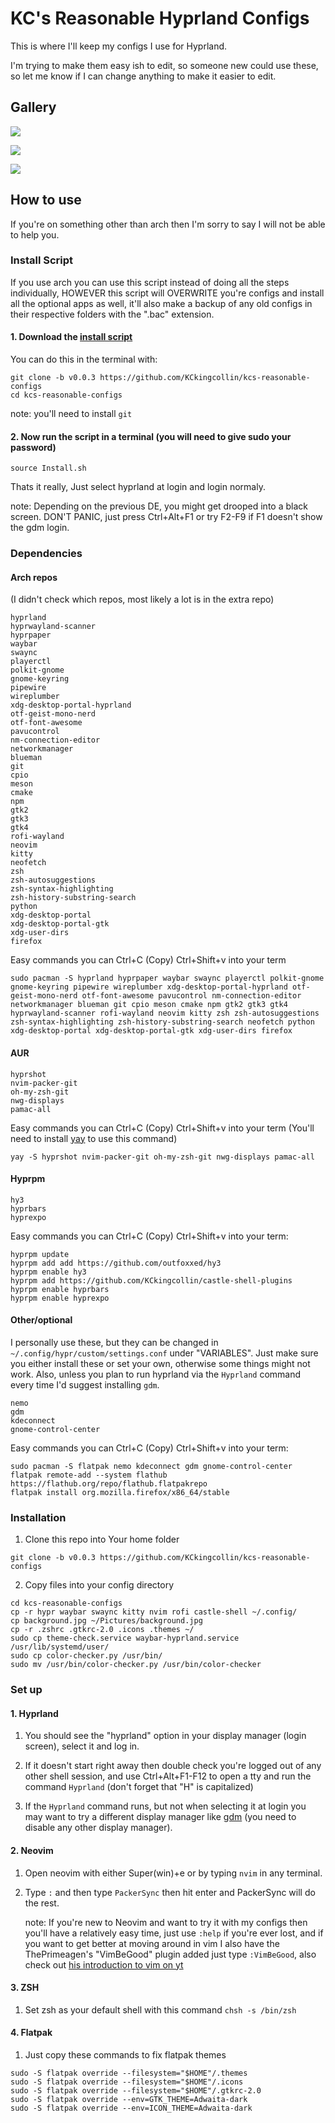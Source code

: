 # KC's Reasonable Hyprland Configs
This is where I'll keep my configs I use for Hyprland.

I'm trying to make them easy ish to edit, so someone new could use these, so let me know if I can change anything to make it easier to edit.

## Gallery

![](https://raw.githubusercontent.com/KCkingcollin/kcs-reasonable-configs/main/Preview-1.png)

![](https://raw.githubusercontent.com/KCkingcollin/kcs-reasonable-configs/main/Preview-2.png)

![](https://raw.githubusercontent.com/KCkingcollin/kcs-reasonable-configs/main/Preview-3.png)

## How to use
If you're on something other than arch then I'm sorry to say I will not be able to help you.

### Install Script

If you use arch you can use this script instead of doing all the steps individually, HOWEVER this script will OVERWRITE you're configs and install all the optional apps as well, it'll also make a backup of any old configs in their respective folders with the ".bac" extension.
#### 1. Download the [install script](https://github.com/KCkingcollin/kcs-reasonable-configs/blob/main/Install.sh)

You can do this in the terminal with:

```
git clone -b v0.0.3 https://github.com/KCkingcollin/kcs-reasonable-configs
cd kcs-reasonable-configs
```

note: you'll need to install ``git``

#### 2. Now run the script in a terminal (you will need to give sudo your password)

```
source Install.sh
```


Thats it really, Just select hyprland at login and login normaly.

note: Depending on the previous DE, you might get drooped into a black screen. DON'T PANIC, just press Ctrl+Alt+F1 or try F2-F9 if F1 doesn't show the gdm login.

### Dependencies
#### Arch repos
(I didn't check which repos, most likely a lot is in the extra repo)
```
hyprland
hyprwayland-scanner
hyprpaper
waybar
swaync
playerctl
polkit-gnome
gnome-keyring
pipewire
wireplumber
xdg-desktop-portal-hyprland
otf-geist-mono-nerd
otf-font-awesome
pavucontrol
nm-connection-editor
networkmanager
blueman
git
cpio
meson
cmake
npm
gtk2
gtk3
gtk4
rofi-wayland
neovim
kitty
neofetch
zsh
zsh-autosuggestions
zsh-syntax-highlighting
zsh-history-substring-search
python
xdg-desktop-portal 
xdg-desktop-portal-gtk 
xdg-user-dirs
firefox
```
Easy commands you can Ctrl+C (Copy) Ctrl+Shift+v into your term
```
sudo pacman -S hyprland hyprpaper waybar swaync playerctl polkit-gnome gnome-keyring pipewire wireplumber xdg-desktop-portal-hyprland otf-geist-mono-nerd otf-font-awesome pavucontrol nm-connection-editor networkmanager blueman git cpio meson cmake npm gtk2 gtk3 gtk4 hyprwayland-scanner rofi-wayland neovim kitty zsh zsh-autosuggestions zsh-syntax-highlighting zsh-history-substring-search neofetch python xdg-desktop-portal xdg-desktop-portal-gtk xdg-user-dirs firefox
```


#### AUR
```
hyprshot
nvim-packer-git
oh-my-zsh-git
nwg-displays
pamac-all
```

Easy commands you can Ctrl+C (Copy) Ctrl+Shift+v into your term
(You'll need to install [yay](https://github.com/Jguer/yay) to use this command)
```
yay -S hyprshot nvim-packer-git oh-my-zsh-git nwg-displays pamac-all
```

#### Hyprpm 
```
hy3
hyprbars
hyprexpo
```
Easy commands you can Ctrl+C (Copy) Ctrl+Shift+v into your term:
```
hyprpm update
hyprpm add add https://github.com/outfoxxed/hy3
hyprpm enable hy3
hyprpm add https://github.com/KCkingcollin/castle-shell-plugins
hyprpm enable hyprbars
hyprpm enable hyprexpo
```


#### Other/optional
I personally use these, but they can be changed in ``~/.config/hypr/custom/settings.conf`` under "VARIABLES".
Just make sure you either install these or set your own, otherwise some things might not work.
Also, unless you plan to run hyprland via the ``Hyprland`` command every time I'd suggest installing ``gdm``.
```
nemo
gdm
kdeconnect
gnome-control-center
```
Easy commands you can Ctrl+C (Copy) Ctrl+Shift+v into your term:
```
sudo pacman -S flatpak nemo kdeconnect gdm gnome-control-center
flatpak remote-add --system flathub https://flathub.org/repo/flathub.flatpakrepo
flatpak install org.mozilla.firefox/x86_64/stable
```

### Installation

1. Clone this repo into Your home folder
```
git clone -b v0.0.3 https://github.com/KCkingcollin/kcs-reasonable-configs
```

2. Copy files into your config directory
```
cd kcs-reasonable-configs
cp -r hypr waybar swaync kitty nvim rofi castle-shell ~/.config/
cp background.jpg ~/Pictures/background.jpg
cp -r .zshrc .gtkrc-2.0 .icons .themes ~/
sudo cp theme-check.service waybar-hyprland.service /usr/lib/systemd/user/
sudo cp color-checker.py /usr/bin/
sudo mv /usr/bin/color-checker.py /usr/bin/color-checker 
```

### Set up

#### 1. Hyprland
1. You should see the "hyprland" option in your display manager (login screen), select it and log in.

2. If it doesn't start right away then double check you're logged out of any other shell session, and use Ctrl+Alt+F1-F12 to open a tty and run the command ``Hyprland`` (don't forget that "H" is capitalized)

3. If the ``Hyprland`` command runs, but not when selecting it at login you may want to try a different display manager like [gdm](https://wiki.archlinux.org/title/Display_manager#Loading_the_display_manager) (you need to disable any other display manager).
#### 2. Neovim
1. Open neovim with either Super(win)+e or by typing ``nvim`` in any terminal.

2. Type ``:`` and then type ``PackerSync`` then hit enter and PackerSync will do the rest.

    note: If you're new to Neovim and want to try it with my configs then you'll have a relatively easy time, just use ``:help`` if you're ever lost, and if you want to get better at moving around in vim I also have the ThePrimeagen's "VimBeGood" plugin added just type ``:VimBeGood``, also check out [his introduction to vim on yt](https://youtube.com/playlist?list=PLm323Lc7iSW_wuxqmKx_xxNtJC_hJbQ7R&si=ytzhuJLDkFTVtJi3)

#### 3. ZSH
1. Set zsh as your default shell with this command ``chsh -s /bin/zsh``

#### 4. Flatpak
1. Just copy these commands to fix flatpak themes
```
sudo -S flatpak override --filesystem="$HOME"/.themes
sudo -S flatpak override --filesystem="$HOME"/.icons
sudo -S flatpak override --filesystem="$HOME"/.gtkrc-2.0
sudo -S flatpak override --env=GTK_THEME=Adwaita-dark
sudo -S flatpak override --env=ICON_THEME=Adwaita-dark
```
